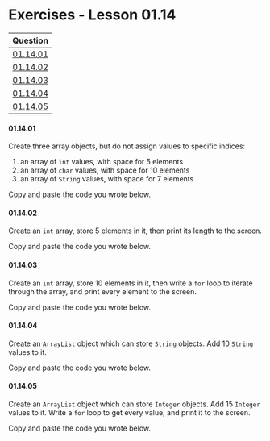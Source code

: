 # Exercises - Lesson 01.14

|Question|
|:-:|
|[01.14.01](https://github.com/joinpursuit/AC-Android/blob/master/cohort_5.4/unit_01/exercises/exercises_01_14_arrays_and_arraylists.md#011401)|
|[01.14.02](https://github.com/joinpursuit/AC-Android/blob/master/cohort_5.4/unit_01/exercises/exercises_01_14_arrays_and_arraylists.md#011402)|
|[01.14.03](https://github.com/joinpursuit/AC-Android/blob/master/cohort_5.4/unit_01/exercises/exercises_01_14_arrays_and_arraylists.md#011403)|
|[01.14.04](https://github.com/joinpursuit/AC-Android/blob/master/cohort_5.4/unit_01/exercises/exercises_01_14_arrays_and_arraylists.md#011404)|
|[01.14.05](https://github.com/joinpursuit/AC-Android/blob/master/cohort_5.4/unit_01/exercises/exercises_01_14_arrays_and_arraylists.md#011405)|

#### 01.14.01

Create three array objects, but do not assign values to specific indices:

1. an array of `int` values, with space for 5 elements
1. an array of `char` values, with space for 10 elements
1. an array of `String` values, with space for 7 elements

Copy and paste the code you wrote below.

#### 01.14.02

Create an `int` array, store 5 elements in it, then print its length to the screen. 

Copy and paste the code you wrote below.
 
#### 01.14.03

Create an `int` array, store 10 elements in it, then write a `for` loop to iterate through the array, and print every element to the screen. 

Copy and paste the code you wrote below.

#### 01.14.04

Create an `ArrayList` object which can store `String` objects. Add 10 `String` values to it. 

Copy and paste the code you wrote below.

#### 01.14.05

Create an `ArrayList` object which can store `Integer` objects. Add 15 `Integer` values to it. Write a `for` loop to get every value, and print it to the screen. 

Copy and paste the code you wrote below.
